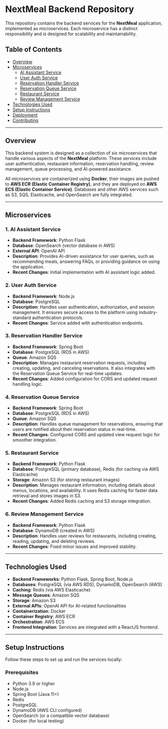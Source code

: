 # NextMeal Backend Repository

This repository contains the backend services for the **NextMeal** application, implemented as microservices. Each microservice has a distinct responsibility and is designed for scalability and maintainability.

## Table of Contents

- [Overview](#overview)
- [Microservices](#microservices)
  - [AI Assistant Service](#ai-assistant-service)
  - [User Auth Service](#user-auth-service)
  - [Reservation Handler Service](#reservation-handler-service)
  - [Reservation Queue Service](#reservation-queue-service)
  - [Restaurant Service](#restaurant-service)
  - [Review Management Service](#review-management-service)
- [Technologies Used](#technologies-used)
- [Setup Instructions](#setup-instructions)
- [Deployment](#deployment)
- [Contributing](#contributing)

---

## Overview

This backend system is designed as a collection of six microservices that handle various aspects of the **NextMeal** platform. These services include user authentication, restaurant information, reservation handling, review management, queue processing, and AI-powered assistance.

All microservices are containerized using **Docker**, their images are pushed to **AWS ECR (Elastic Container Registry)**, and they are deployed on **AWS ECS (Elastic Container Service)**. Databases and other AWS services such as S3, SQS, Elasticache, and OpenSearch are fully integrated.

---

## Microservices

### 1. **AI Assistant Service**
- **Backend Framework**: Python Flask
- **Database**: OpenSearch (vector database in AWS)
- **External API**: OpenAI API
- **Description**: Provides AI-driven assistance for user queries, such as recommending meals, answering FAQs, or providing guidance on using the application.
- **Recent Changes**: Initial implementation with AI assistant logic added.

### 2. **User Auth Service**
- **Backend Framework**: Node.js
- **Database**: PostgreSQL
- **Description**: Handles user authentication, authorization, and session management. It ensures secure access to the platform using industry-standard authentication protocols.
- **Recent Changes**: Service added with authentication endpoints.

### 3. **Reservation Handler Service**
- **Backend Framework**: Spring Boot
- **Database**: PostgreSQL (RDS in AWS)
- **Queue**: Amazon SQS
- **Description**: Manages restaurant reservation requests, including creating, updating, and canceling reservations. It also integrates with the Reservation Queue Service for real-time updates.
- **Recent Changes**: Added configuration for CORS and updated request handling logic.

### 4. **Reservation Queue Service**
- **Backend Framework**: Spring Boot
- **Database**: PostgreSQL (RDS in AWS)
- **Queue**: Amazon SQS
- **Description**: Handles queue management for reservations, ensuring that users are notified about their reservation status in real-time.
- **Recent Changes**: Configured CORS and updated view request logic for smoother integration.

### 5. **Restaurant Service**
- **Backend Framework**: Python Flask
- **Database**: PostgreSQL (primary database), Redis (for caching via AWS Elasticache)
- **Storage**: Amazon S3 (for storing restaurant images)
- **Description**: Manages restaurant information, including details about menus, locations, and availability. It uses Redis caching for faster data retrieval and stores images in S3.
- **Recent Changes**: Added Redis caching and S3 storage integration.

### 6. **Review Management Service**
- **Backend Framework**: Python Flask
- **Database**: DynamoDB (created in AWS)
- **Description**: Handles user reviews for restaurants, including creating, reading, updating, and deleting reviews.
- **Recent Changes**: Fixed minor issues and improved stability.

---

## Technologies Used

- **Backend Frameworks**: Python Flask, Spring Boot, Node.js
- **Databases**: PostgreSQL (via AWS RDS), DynamoDB, OpenSearch (AWS)
- **Caching**: Redis (via AWS Elasticache)
- **Message Queues**: Amazon SQS
- **Storage**: Amazon S3
- **External APIs**: OpenAI API for AI-related functionalities
- **Containerization**: Docker
- **Container Registry**: AWS ECR
- **Orchestration**: AWS ECS
- **Frontend Integration**: Services are integrated with a ReactJS frontend.

---

## Setup Instructions

Follow these steps to set up and run the services locally:

### Prerequisites

- Python 3.9 or higher
- Node.js
- Spring Boot (Java 11+)
- Redis
- PostgreSQL
- DynamoDB (AWS CLI configured)
- OpenSearch (or a compatible vector database)
- Docker (for local testing)
